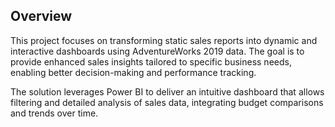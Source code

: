 ## Overview

This project focuses on transforming static sales reports into dynamic and interactive dashboards using AdventureWorks 2019 data. The goal is to provide enhanced sales insights tailored to specific business needs, enabling better decision-making and performance tracking.

The solution leverages Power BI to deliver an intuitive dashboard that allows filtering and detailed analysis of sales data, integrating budget comparisons and trends over time.

